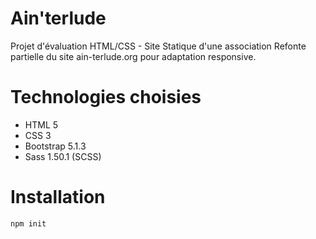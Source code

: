 # Ain'terlude

Projet d'évaluation HTML/CSS - Site Statique d'une association
Refonte partielle du site ain-terlude.org pour adaptation responsive.

# Technologies choisies

-   HTML 5
-   CSS 3
-   Bootstrap 5.1.3
-   Sass 1.50.1 (SCSS)

# Installation

```
npm init
```
